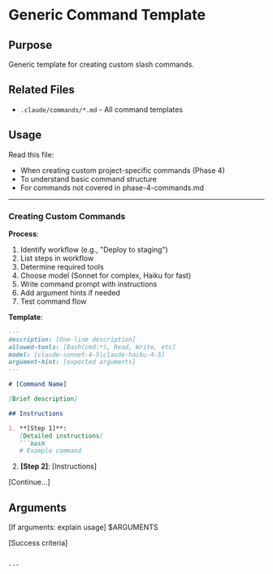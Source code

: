 # Generic Command Template

## Purpose

Generic template for creating custom slash commands.

## Related Files

- `.claude/commands/*.md` - All command templates

## Usage

Read this file:
- When creating custom project-specific commands (Phase 4)
- To understand basic command structure
- For commands not covered in phase-4-commands.md

---

### Creating Custom Commands

**Process**:
1. Identify workflow (e.g., "Deploy to staging")
2. List steps in workflow
3. Determine required tools
4. Choose model (Sonnet for complex, Haiku for fast)
5. Write command prompt with instructions
6. Add argument hints if needed
7. Test command flow

**Template**:
```markdown
---
description: [One-line description]
allowed-tools: [Bash(cmd:*), Read, Write, etc]
model: [claude-sonnet-4-5|claude-haiku-4-5]
argument-hint: [expected arguments]
---

# [Command Name]

[Brief description]

## Instructions

1. **[Step 1]**:
   [Detailed instructions]
   ```bash
   # Example command
````

2. **[Step 2]**:
   [Instructions]

[Continue...]

## Arguments

[If arguments: explain usage]
$ARGUMENTS

[Success criteria]

```

---
